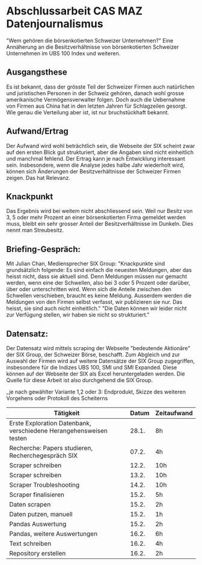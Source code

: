# Abschlussarbeit CAS MAZ Datenjournalismus
"Wem gehören die börsenkotierten Schweizer Unternehmen?"
Eine Annäherung an die Besitzverhältnisse von börsenkotierten Schweizer Unternehmen im UBS 100 Index und weiteren.

## Ausgangsthese
Es ist bekannt, dass der grösste Teil der Schweizer Firmen auch natürlichen und juristischen Personen in der Schweiz gehören, danach wohl grosse amerikanische Vermögensverwalter folgen. Doch auch die Uebernahme von Firmen aus China hat in den letzten Jahren für Schlagzeilen gesorgt. Wie genau die Verteilung aber ist, ist nur bruchstückhaft bekannt.

## Aufwand/Ertrag
Der Aufwand wird wohl beträchtlich sein, die Webseite der SIX scheint zwar auf den ersten Blick gut strukturiert, aber die Angaben sind nicht einheitlich und manchmal fehlend. 
Der Ertrag kann je nach Entwicklung interessant sein. Insbesondere, wenn die Analyse jedes halbe Jahr wiederholt wird, können sich Änderungen der Besitzverhältnisse der Schweizer Firmen zeigen. Das hat Relevanz.

## Knackpunkt
Das Ergebnis wird bei weitem nicht abschliessend sein. Weil nur Besitz von 3, 5 oder mehr Prozent an einer börsenkotierten Firma gemeldet werden muss, bleibt ein sehr grosser Anteil der Besitzverhältnisse im Dunkeln. Dies nennt man Streubesitz.

## Briefing-Gespräch:
Mit Julian Chan, Mediensprecher SIX Group:
"Knackpunkte sind grundsätzlich folgende: Es sind einfach die neuesten Meldungen, aber das heisst nicht, dass sie aktuell sind. Denn Meldungen müssen nur gemacht werden, wenn eine der Schwellen, also bei 3 oder 5 Prozent oder darüber, über oder unterschritten wird. Wenn sich die Anteile zwischen den Schwellen verschieben, braucht es keine Meldung. Ausserdem werden die Meldungen von den Firmen selbst verfasst, wir publizieren sie nur. Das heisst, sie sind auch nicht einheitlich."
"Die Daten können wir leider nicht zur Verfügung stellen, wir haben sie nicht so strukturiert."

## Datensatz:
Der Datensatz wird mittels scraping der Webseite "bedeutende Aktionäre" der SIX Group, der Schweizer Börse, beschafft. Zum Abgleich und zur Auswahl der Firmen wird auf weitere Datensätze der SIX Group zugegriffen, insbesondere für die Indizes UBS 100, SMI und SMI Expanded. Diese können auf der Webseite der SIX als Excel heruntergeladen werden. Die Quelle für diese Arbeit ist also durchgehend die SIX Group. 



_je nach gewählter Variante 1,2 oder 3: Endprodukt, Skizze des weiteren
Vorgehens oder Protokoll des Scheiterns




| Tätigkeit                                                          | Datum | Zeitaufwand |
|--------------------------------------------------------------------|-------|-------------|
| Erste Exploration Datenbank, verschiedene Herangehensweisen testen | 28.1. | 8h          |
| Recherche: Papers studieren, Recherchegespräch SIX                 | 07.2. | 4h          |
| Scraper schreiben                                                  | 12.2. | 10h         |
| Scraper schreiben                                                  | 13.2. | 10h         |
| Scraper Troubleshooting                                            | 14.2. | 10h         |
| Scraper finalisieren                                               | 15.2. | 5h          |
| Daten scrapen                                                      | 15.2. | 2h          |
| Daten putzen, manuell                                              | 15.2. | 1h          |
| Pandas Auswertung                                                  | 15.2. | 2h          |
| Pandas, weitere Auswertungen                                       | 16.2. | 6h          |
| Text schreiben                                                     | 16.2. | 4h          |
| Repository erstellen                                               | 16.2. | 2h          |
